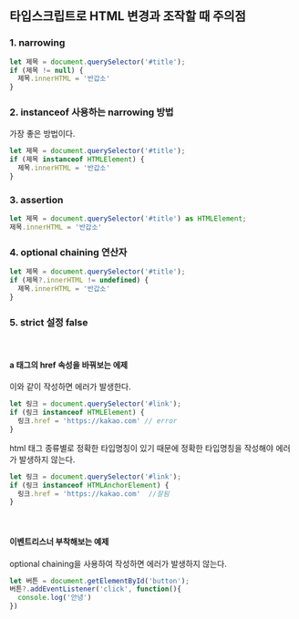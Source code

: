 ## 타입스크립트로 HTML 변경과 조작할 때 주의점

### 1. narrowing
```js
let 제목 = document.querySelector('#title');
if (제목 != null) {
  제목.innerHTML = '반갑소'
}
```

### 2. instanceof 사용하는 narrowing 방법
가장 좋은 방법이다.
```js
let 제목 = document.querySelector('#title');
if (제목 instanceof HTMLElement) {
  제목.innerHTML = '반갑소'
}
```

### 3. assertion
```js
let 제목 = document.querySelector('#title') as HTMLElement;
제목.innerHTML = '반갑소'
```

### 4. optional chaining 연산자 
```js
let 제목 = document.querySelector('#title');
if (제목?.innerHTML != undefined) {
  제목.innerHTML = '반갑소'
}
```

### 5. strict 설정 false

<br/>

#### a 태그의 href 속성을 바꿔보는 에제
이와 같이 작성하면 에러가 발생한다.
```js
let 링크 = document.querySelector('#link');
if (링크 instanceof HTMLElement) {
  링크.href = 'https://kakao.com' // error
}
```
html 태그 종류별로 정확한 타입명칭이 있기 때문에 정확한 타입명칭을 작성해야 에러가 발생하지 않는다.
```js
let 링크 = document.querySelector('#link');
if (링크 instanceof HTMLAnchorElement) {
  링크.href = 'https://kakao.com'  //잘됨
}
```

<br/>

#### 이벤트리스너 부착해보는 예제
optional chaining을 사용하여 작성하면 에러가 발생하지 않는다.
```js
let 버튼 = document.getElementById('button');
버튼?.addEventListener('click', function(){
  console.log('안녕')
}) 
```